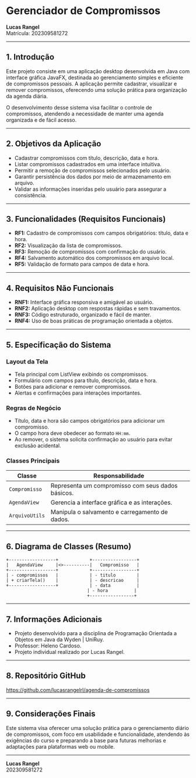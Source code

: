 
# Gerenciador de Compromissos

**Lucas Rangel**  
Matrícula: 202309581272

---

## 1. Introdução

Este projeto consiste em uma aplicação desktop desenvolvida em Java com interface gráfica JavaFX, destinada ao gerenciamento simples e eficiente de compromissos pessoais. A aplicação permite cadastrar, visualizar e remover compromissos, oferecendo uma solução prática para organização da agenda diária.

O desenvolvimento desse sistema visa facilitar o controle de compromissos, atendendo a necessidade de manter uma agenda organizada e de fácil acesso.

---

## 2. Objetivos da Aplicação

- Cadastrar compromissos com título, descrição, data e hora.
- Listar compromissos cadastrados em uma interface intuitiva.
- Permitir a remoção de compromissos selecionados pelo usuário.
- Garantir persistência dos dados por meio de armazenamento em arquivo.
- Validar as informações inseridas pelo usuário para assegurar a consistência.

---

## 3. Funcionalidades (Requisitos Funcionais)

- **RF1:** Cadastro de compromissos com campos obrigatórios: título, data e hora.
- **RF2:** Visualização da lista de compromissos.
- **RF3:** Remoção de compromissos com confirmação do usuário.
- **RF4:** Salvamento automático dos compromissos em arquivo local.
- **RF5:** Validação de formato para campos de data e hora.

---

## 4. Requisitos Não Funcionais

- **RNF1:** Interface gráfica responsiva e amigável ao usuário.
- **RNF2:** Aplicação desktop com respostas rápidas e sem travamentos.
- **RNF3:** Código estruturado, organizado e fácil de manter.
- **RNF4:** Uso de boas práticas de programação orientada a objetos.

---

## 5. Especificação do Sistema

### Layout da Tela

- Tela principal com ListView exibindo os compromissos.
- Formulário com campos para título, descrição, data e hora.
- Botões para adicionar e remover compromissos.
- Alertas e confirmações para interações importantes.

### Regras de Negócio

- Título, data e hora são campos obrigatórios para adicionar um compromisso.
- O campo hora deve obedecer ao formato `HH:mm`.
- Ao remover, o sistema solicita confirmação ao usuário para evitar exclusão acidental.

### Classes Principais

| Classe        | Responsabilidade                                   |
|---------------|---------------------------------------------------|
| `Compromisso` | Representa um compromisso com seus dados básicos.|
| `AgendaView`  | Gerencia a interface gráfica e as interações.     |
| `ArquivoUtils`| Manipula o salvamento e carregamento de dados.    |

---

## 6. Diagrama de Classes (Resumo)

```
+------------------+            +-----------------+
|   AgendaView     |<>----------|   Compromisso   |
+------------------+            +-----------------+
| - compromissos   |            | - titulo        |
| + criarTela()    |            | - descricao     |
+------------------+            | - data          |
                               | - hora          |
                               +-----------------+
```

---

## 7. Informações Adicionais

- Projeto desenvolvido para a disciplina de Programação Orientada a Objetos em Java da Wyden | UniRuy.
- Professor: Heleno Cardoso.
- Projeto individual realizado por Lucas Rangel.

---

## 8. Repositório GitHub

https://github.com/lucasrangelrl/agenda-de-compromissos

---

## 9. Considerações Finais

Este sistema visa oferecer uma solução prática para o gerenciamento diário de compromissos, com foco em usabilidade e funcionalidade, atendendo às exigências do curso e preparando a base para futuras melhorias e adaptações para plataformas web ou mobile.

---

**Lucas Rangel**  
202309581272
